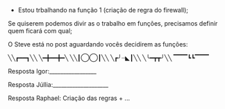 - Estou trbalhando na função 1 (criação de regra do firewall);

Se quiserem podemos divir as o trabalho em funções, precisamos definir quem ficará com qual;

O Steve está no post aguardando vocês decidirem as funções:

╲╲┏━━┓╲╲
╲━╋━━╋━╲
╲╲┃◯◯┃╲╲
╲┏╯┈◣┃╲╲
╲╰━┳┳╯╲╲
▔▔▔┗┗▔▔▔

Resposta Igor:_________________

Resposta Júllia:____________________

Resposta Raphael: Criação das regras + ...